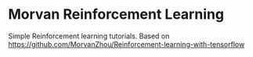 # Morvan Reinforcement Learning

Simple Reinforcement learning tutorials. Based on https://github.com/MorvanZhou/Reinforcement-learning-with-tensorflow
